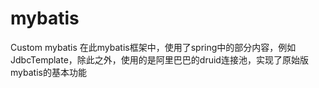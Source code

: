 # mybatis
Custom mybatis
在此mybatis框架中，使用了spring中的部分内容，例如JdbcTemplate，除此之外，使用的是阿里巴巴的druid连接池，实现了原始版mybatis的基本功能
